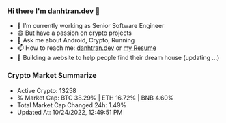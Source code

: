 ### Hi there I'm danhtran.dev 👋

- 🔭 I’m currently working as Senior Software Engineer
- 😄 But have a passion on crypto projects
- 💬 Ask me about Android, Crypto, Running 
- 📫 How to reach me: <a href="https://danhtran.dev" target="_blank">danhtran.dev</a> or <a href="Developer-Resume.pdf" target="_blank">my Resume</a>
- 🌱 Building a website to help people find their dream house (updating ...)

### Crypto Market Summarize
- Active Crypto: 13258
- % Market Cap: BTC 38.29% | ETH 16.72% | BNB 4.60%
- Total Market Cap Changed 24h: 1.49%
- Updated At: 10/24/2022, 12:49:51 PM
